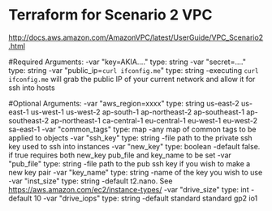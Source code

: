 # Terraform for Scenario 2 VPC
http://docs.aws.amazon.com/AmazonVPC/latest/UserGuide/VPC_Scenario2.html

#Required Arguments:
-var "key=AKIA...." type: string
-var "secret=...." type: string
-var "public_ip=`curl ifconfig.me`" type: string -executing `curl ifconfig.me` will grab the public IP of your current network and allow it for ssh into hosts

#Optional Arguments:
-var "aws_region=xxxx" type: string
  us-east-2
  us-east-1
  us-west-1
  us-west-2
  ap-south-1
  ap-northeast-2
  ap-southeast-1
  ap-southeast-2
  ap-northeast-1
  ca-central-1
  eu-central-1
  eu-west-1
  eu-west-2
  sa-east-1
-var "common_tags" type: map -any map of common tags to be applied to objects
-var "ssh_key" type: string -file path to the private ssh key used to ssh into instances
-var "new_key" type: boolean -default false.  if true requires both new_key pub_file and key_name to be set 
-var "pub_file" type: string -file path to the pub ssh key if you wish to make a new key pair
-var "key_name" type: string -name of the key you wish to use
-var "inst_size" type: string -default t2.nano. See https://aws.amazon.com/ec2/instance-types/
-var "drive_size" type: int -default 10
-var "drive_iops" type: string -default standard
  standard
  gp2
  io1
